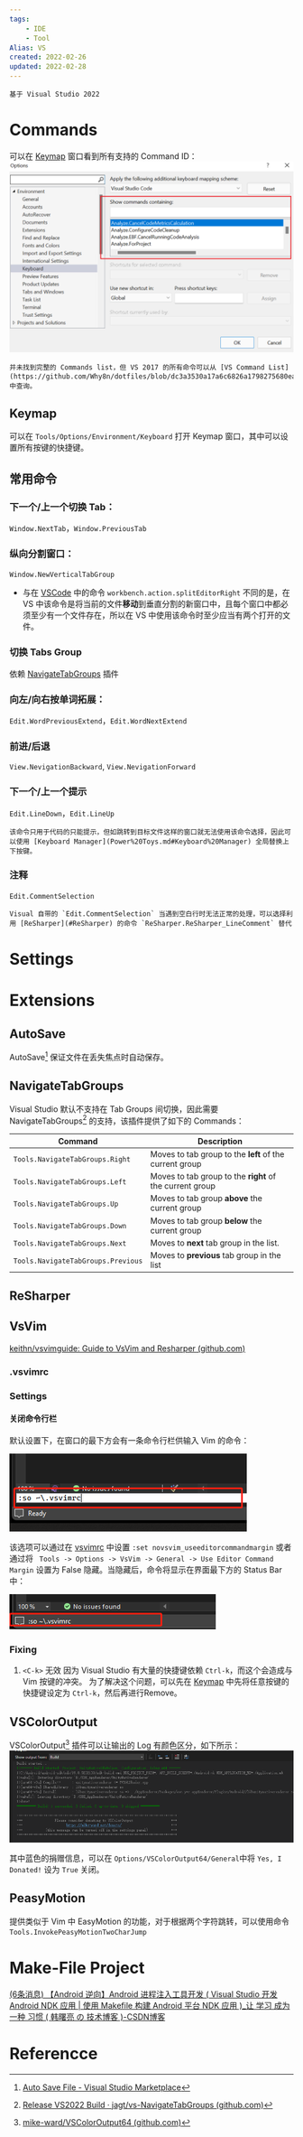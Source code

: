 ```yaml
---
tags:
    - IDE
    - Tool
Alias: VS
created: 2022-02-26
updated: 2022-02-28
---
```


```ad-tip
基于 Visual Studio 2022
```

# Commands

可以在 [Keymap](#Keymap) 窗口看到所有支持的 Command ID：
![](assets/Visual%20Studio/image-20220226145909296.png)

 ```ad-note
 并未找到完整的 Commands list，但 VS 2017 的所有命令可以从 [VS Command List](https://github.com/Why8n/dotfiles/blob/dc3a3530a17a6c6826a1798275680ea2e60a9a5a/vs2017/vscommands.txt) 中查询。
 ```

## Keymap

可以在 `Tools/Options/Environment/Keyboard` 打开 Keymap 窗口，其中可以设置所有按键的快捷键。

## 常用命令

### 下一个/上一个切换 Tab：

`Window.NextTab`，`Window.PreviousTab`

### 纵向分割窗口：

`Window.NewVerticalTabGroup`

- 与在 [VSCode](Visual%20Studio%20Code.md) 中的命令 `workbench.action.splitEditorRight` 不同的是，在 VS 中该命令是将当前的文件**移动**到垂直分割的新窗口中，且每个窗口中都必须至少有一个文件存在，所以在 VS 中使用该命令时至少应当有两个打开的文件。

### 切换 Tabs Group

依赖 [NavigateTabGroups](#NavigateTabGroups) 插件

### 向左/向右按单词拓展：

`Edit.WordPreviousExtend`，`Edit.WordNextExtend`

### 前进/后退

`View.NevigationBackward`, `View.NevigationForward`

### 下一个/上一个提示

`Edit.LineDown`，`Edit.LineUp`

```ad-note
该命令只用于代码的只能提示，但如跳转到目标文件这样的窗口就无法使用该命令选择，因此可以使用 [Keyboard Manager](Power%20Toys.md#Keyboard%20Manager) 全局替换上下按键。
```

### 注释

`Edit.CommentSelection`

```ad-error
Visual 自带的 `Edit.CommentSelection` 当遇到空白行时无法正常的处理，可以选择利用 [ReSharper](#ReSharper) 的命令 `ReSharper.ReSharper_LineComment` 替代
```

# Settings

# Extensions

## AutoSave

AutoSave[^1] 保证文件在丢失焦点时自动保存。

## NavigateTabGroups

Visual Studio 默认不支持在 Tab Groups 间切换，因此需要 NavigateTabGroups[^2] 的支持，该插件提供了如下的 Commands：

| Command                            | Description                                              |
| ---------------------------------- | -------------------------------------------------------- |
| `Tools.NavigateTabGroups.Right`    | Moves to tab group to the **left** of the current group  |
| `Tools.NavigateTabGroups.Left`     | Moves to tab group to the **right** of the current group |
| `Tools.NavigateTabGroups.Up`       | Moves to tab group **above** the current group           |
| `Tools.NavigateTabGroups.Down`     | Moves to tab group **below** the current group           |
| `Tools.NavigateTabGroups.Next`     | Moves to **next** tab group in the list.                 |
| `Tools.NavigateTabGroups.Previous` | Moves to **previous** tab group in the list              | 

## ReSharper

## VsVim

[keithn/vsvimguide: Guide to VsVim and Resharper (github.com)](https://github.com/keithn/vsvimguide)

### .vsvimrc

### Settings

#### 关闭命令行栏

默认设置下，在窗口的最下方会有一条命令行栏供输入 Vim 的命令：

![ 500](assets/Visual%20Studio/image-20220227165907558.png)

该选项可以通过在 [vsvimrc](#vsvimrc) 中设置 `:set novsvim_useeditorcommandmargin` 或者通过将 ` Tools -> Options -> VsVim -> General -> Use Editor Command Margin` 设置为 False 隐藏。当隐藏后，命令将显示在界面最下方的 Status Bar 中：

![| 500](assets/Visual%20Studio/image-20220227170236953.png)


### Fixing

1.  `<C-k>` 无效
    因为 Visual Studio 有大量的快捷键依赖 `Ctrl-k`，而这个会造成与 Vim 按键的冲突。
    为了解决这个问题，可以先在 [Keymap](#Keymap) 中先将任意按键的快捷键设定为 `Ctrl-k`，然后再进行Remove。

## VSColorOutput

VSColorOutput[^3] 插件可以让输出的 Log 有颜色区分，如下所示：
![](assets/Visual%20Studio/image-20220227201729969.png)

其中蓝色的捐赠信息，可以在 `Options/VSColorOutput64/General`中将 `Yes, I Donated!` 设为 `True` 关闭。

## PeasyMotion

提供类似于 Vim 中 EasyMotion 的功能，对于根据两个字符跳转，可以使用命令 `Tools.InvokePeasyMotionTwoCharJump`

# Make-File Project

[(6条消息) 【Android 逆向】Android 进程注入工具开发 ( Visual Studio 开发 Android NDK 应用 | 使用 Makefile 构建 Android 平台 NDK 应用 )_让 学习 成为一种 习惯 ( 韩曙亮 の 技术博客 )-CSDN博客](https://blog.csdn.net/shulianghan/article/details/121087484)

# Referencce

[^1]: [Auto Save File - Visual Studio Marketplace](https://marketplace.visualstudio.com/items?itemName=HRai.AutoSaveFile)
[^2]: [Release VS2022 Build · jagt/vs-NavigateTabGroups (github.com)](https://github.com/jagt/vs-NavigateTabGroups/releases/tag/vs2022)
[^3]: [mike-ward/VSColorOutput64 (github.com)](https://github.com/mike-ward/VSColorOutput64)
[^4]: [PeasyMotion - Visual Studio Marketplace](https://marketplace.visualstudio.com/items?itemName=maksim-vorobiev.PeasyMotion2022)